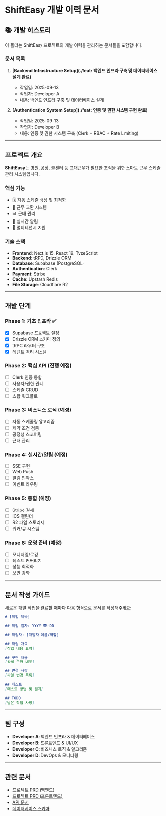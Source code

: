 # ShiftEasy 개발 이력 문서

## 📚 개발 히스토리

이 폴더는 ShiftEasy 프로젝트의 개발 이력을 관리하는 문서들을 포함합니다.

### 문서 목록

1. **[Backend Infrastructure Setup](./feat: 백엔드 인프라 구축 및 데이터베이스 설계 완료)**
   - 작업일: 2025-09-13
   - 작업자: Developer A
   - 내용: 백엔드 인프라 구축 및 데이터베이스 설계

2. **[Authentication System Setup](./feat: 인증 및 권한 시스템 구현 완료)**
   - 작업일: 2025-09-13
   - 작업자: Developer B
   - 내용: 인증 및 권한 시스템 구축 (Clerk + RBAC + Rate Limiting)

---

## 프로젝트 개요

**ShiftEasy**는 병원, 공장, 콜센터 등 교대근무가 필요한 조직을 위한 스마트 근무 스케줄 관리 시스템입니다.

### 핵심 기능
- 🗓️ 자동 스케줄 생성 및 최적화
- 🔄 근무 교환 시스템
- 📊 근태 관리
- 📱 실시간 알림
- 👥 멀티테넌시 지원

### 기술 스택
- **Frontend**: Next.js 15, React 19, TypeScript
- **Backend**: tRPC, Drizzle ORM
- **Database**: Supabase (PostgreSQL)
- **Authentication**: Clerk
- **Payment**: Stripe
- **Cache**: Upstash Redis
- **File Storage**: Cloudflare R2

---

## 개발 단계

### Phase 1: 기초 인프라 ✅
- [x] Supabase 프로젝트 설정
- [x] Drizzle ORM 스키마 정의
- [x] tRPC 라우터 구조
- [x] 테넌트 격리 시스템

### Phase 2: 핵심 API (진행 예정)
- [ ] Clerk 인증 통합
- [ ] 사용자/권한 관리
- [ ] 스케줄 CRUD
- [ ] 스왑 워크플로

### Phase 3: 비즈니스 로직 (예정)
- [ ] 자동 스케줄링 알고리즘
- [ ] 제약 조건 검증
- [ ] 공정성 스코어링
- [ ] 근태 관리

### Phase 4: 실시간/알림 (예정)
- [ ] SSE 구현
- [ ] Web Push
- [ ] 알림 인박스
- [ ] 이벤트 라우팅

### Phase 5: 통합 (예정)
- [ ] Stripe 결제
- [ ] ICS 캘린더
- [ ] R2 파일 스토리지
- [ ] 워커/큐 시스템

### Phase 6: 운영 준비 (예정)
- [ ] 모니터링/로깅
- [ ] 테스트 커버리지
- [ ] 성능 최적화
- [ ] 보안 강화

---

## 문서 작성 가이드

새로운 개발 작업을 완료할 때마다 다음 형식으로 문서를 작성해주세요:

```markdown
# [작업 제목]

## 작업 일자: YYYY-MM-DD

## 작업자: [개발자 이름/역할]

## 작업 개요
[작업 내용 요약]

## 구현 내용
[상세 구현 내용]

## 변경 사항
[파일 변경 목록]

## 테스트
[테스트 방법 및 결과]

## TODO
[남은 작업 사항]
```

---

## 팀 구성

- **Developer A**: 백엔드 인프라 & 데이터베이스
- **Developer B**: 프론트엔드 & UI/UX
- **Developer C**: 비즈니스 로직 & 알고리즘
- **Developer D**: DevOps & 모니터링

---

## 관련 문서

- [프로젝트 PRD (백엔드)](../../prd_backend.md)
- [프로젝트 PRD (프론트엔드)](../../prd.md)
- [API 문서](../../src/server/api/README.md)
- [데이터베이스 스키마](../../src/db/schema/)